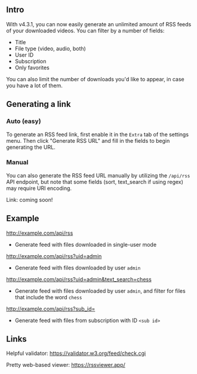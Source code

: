 ## Intro

With v4.3.1, you can now easily generate an unlimited amount of RSS feeds of your downloaded videos. You can filter by a number of fields:
* Title
* File type (video, audio, both)
* User ID
* Subscription
* Only favorites

You can also limit the number of downloads you'd like to appear, in case you have a lot of them.

## Generating a link

### Auto (easy)

To generate an RSS feed link, first enable it in the `Extra` tab of the settings menu. Then click "Generate RSS URL" and fill in the fields to begin generating the URL.

### Manual

You can also generate the RSS feed URL manually by utilizing the `/api/rss` API endpoint, but note that some fields (sort, text_search if using regex) may require URI encoding.

Link: coming soon!

## Example

http://example.com/api/rss
* Generate feed with files downloaded in single-user mode

http://example.com/api/rss?uid=admin
* Generate feed with files downloaded by user `admin`

http://example.com/api/rss?uid=admin&text_search=chess
* Generate feed with files downloaded by user `admin`, and filter for files that include the word `chess`

http://example.com/api/rss?sub_id=<sub id>
* Generate feed with files from subscription with ID `<sub id>`

## Links

Helpful validator: https://validator.w3.org/feed/check.cgi

Pretty web-based viewer: https://rssviewer.app/